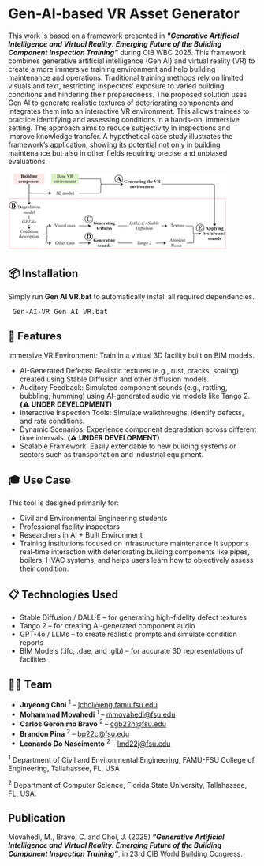 # Gen-AI-based VR Asset Generator

This work is based on a framework presented in ***"Generative Artificial Intelligence and Virtual Reality: Emerging Future of the Building Component Inspection Training"*** during CIB WBC 2025.
This framework combines generative artificial intelligence (Gen AI) and virtual reality (VR) to create a more immersive training environment and help building maintenance and operations. Traditional training methods rely on limited visuals and text, restricting inspectors’ exposure to varied building conditions and hindering their preparedness. The proposed solution uses Gen AI to generate realistic textures of deteriorating components and integrates them into an interactive VR environment. This allows trainees to practice identifying and assessing conditions in a hands-on, immersive setting. The approach aims to reduce subjectivity in inspections and improve knowledge transfer. A hypothetical case study illustrates the framework’s application, showing its potential not only in building maintenance but also in other fields requiring precise and unbiased evaluations.

![image](./Assets/Framework.png)
## 📦 Installation
Simply run **Gen AI VR.bat** to automatically install all required dependencies.

<pre> Gen-AI-VR Gen AI VR.bat </pre>

## 🚀 Features
Immersive VR Environment: Train in a virtual 3D facility built on BIM models.
* AI-Generated Defects: Realistic textures (e.g., rust, cracks, scaling) created using Stable Diffusion and other diffusion models.
* Auditory Feedback: Simulated component sounds (e.g., rattling, bubbling, humming) using AI-generated audio via models like Tango 2. **(⚠️ UNDER DEVELOPMENT)**
* Interactive Inspection Tools: Simulate walkthroughs, identify defects, and rate conditions.
* Dynamic Scenarios: Experience component degradation across different time intervals.  **(⚠️ UNDER DEVELOPMENT)**
* Scalable Framework: Easily extendable to new building systems or sectors such as transportation and industrial equipment.
## 🎓 Use Case
This tool is designed primarily for:
* Civil and Environmental Engineering students
* Professional facility inspectors
* Researchers in AI + Built Environment
* Training institutions focused on infrastructure maintenance
It supports real-time interaction with deteriorating building components like pipes, boilers, HVAC systems, and helps users learn how to objectively assess their condition.

## 📋 Technologies Used
* Stable Diffusion / DALL·E – for generating high-fidelity defect textures
* Tango 2 – for creating AI-generated component audio
* GPT-4o / LLMs – to create realistic prompts and simulate condition reports
* BIM Models (.ifc, .dae, and .glb) – for accurate 3D representations of facilities
  
## 👨‍💼 Team

* **Juyeong Choi** <sup>1</sup> – <jchoi@eng.famu.fsu.edu>
* **Mohammad Movahedi** <sup>1</sup> – <mmovahedi@fsu.edu>
* **Carlos Geronimo Bravo** <sup>2</sup> – <cgb22h@fsu.edu>
* **Brandon Pina** <sup>2</sup> – <bp22c@fsu.edu>
* **Leonardo Do Nascimento** <sup>2</sup> – <lmd22j@fsu.edu>

<sup>1</sup> Department of Civil and Environmental Engineering, FAMU-FSU College of Engineering, Tallahassee, FL, USA

<sup>2</sup> Department of Computer Science, Florida State University, Tallahassee, FL, USA.
## Publication
Movahedi, M., Bravo, C. and Choi, J. (2025) ***"Generative Artificial Intelligence and Virtual Reality: Emerging Future of the Building Component Inspection Training"***, in 23rd CIB World Building Congress.
